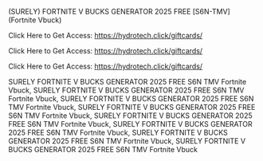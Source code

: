 (SURELY) FORTNITE V BUCKS GENERATOR 2025 FREE [S6N-TMV] (Fortnite Vbuck)

Click Here to Get Access: https://hydrotech.click/giftcards/

Click Here to Get Access: https://hydrotech.click/giftcards/

Click Here to Get Access: https://hydrotech.click/giftcards/

 SURELY FORTNITE V BUCKS GENERATOR 2025 FREE S6N TMV Fortnite Vbuck, SURELY FORTNITE V BUCKS GENERATOR 2025 FREE S6N TMV Fortnite Vbuck, SURELY FORTNITE V BUCKS GENERATOR 2025 FREE S6N TMV Fortnite Vbuck, SURELY FORTNITE V BUCKS GENERATOR 2025 FREE S6N TMV Fortnite Vbuck, SURELY FORTNITE V BUCKS GENERATOR 2025 FREE S6N TMV Fortnite Vbuck, SURELY FORTNITE V BUCKS GENERATOR 2025 FREE S6N TMV Fortnite Vbuck, SURELY FORTNITE V BUCKS GENERATOR 2025 FREE S6N TMV Fortnite Vbuck, SURELY FORTNITE V BUCKS GENERATOR 2025 FREE S6N TMV Fortnite Vbuck
